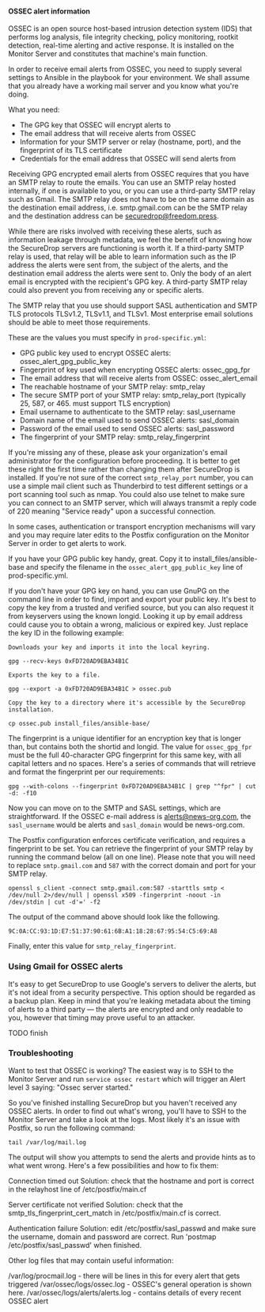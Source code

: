 #### OSSEC alert information

OSSEC is an open source host-based intrusion detection system (IDS) that performs log analysis, file integrity checking, policy monitoring, rootkit detection, real-time alerting and active response. It is installed on the Monitor Server and constitutes that machine's main function.

In order to receive email alerts from OSSEC, you need to supply several settings to Ansible in the playbook for your environment. We shall assume that you already have a working mail server and you know what you're doing. 

What you need:
* The GPG key that OSSEC will encrypt alerts to
* The email address that will receive alerts from OSSEC
* Information for your SMTP server or relay (hostname, port), and the fingerprint of its TLS certificate
* Credentials for the email address that OSSEC will send alerts from

Receiving GPG encrypted email alerts from OSSEC requires that you have an SMTP relay to route the emails. You can use an SMTP relay hosted internally, if one is available to you, or you can use a third-party SMTP relay such as Gmail. The SMTP relay does not have to be on the same domain as the destination email address, i.e. smtp.gmail.com can be the SMTP relay and the destination address can be securedrop@freedom.press.

While there are risks involved with receiving these alerts, such as information leakage through metadata, we feel the benefit of knowing how the SecureDrop servers are functioning is worth it. If a third-party SMTP relay is used, that relay will be able to learn information such as the IP address the alerts were sent from, the subject of the alerts, and the destination email address the alerts were sent to. Only the body of an alert email is encrypted with the recipient's GPG key. A third-party SMTP relay could also prevent you from receiving any or specific alerts.

The SMTP relay that you use should support SASL authentication and SMTP TLS protocols TLSv1.2, TLSv1.1, and TLSv1. Most enterprise email solutions should be able to meet those requirements.
    
These are the values you must specify in `prod-specific.yml`:

 * GPG public key used to encrypt OSSEC alerts: ossec_alert_gpg_public_key
 * Fingerprint of key used when encrypting OSSEC alerts: ossec_gpg_fpr
 * The email address that will receive alerts from OSSEC: ossec_alert_email
 * The reachable hostname of your SMTP relay: smtp_relay
 * The secure SMTP port of your SMTP relay: smtp_relay_port
   (typically 25, 587, or 465. must support TLS encryption)
 * Email username to authenticate to the SMTP relay: sasl_username
 * Domain name of the email used to send OSSEC alerts: sasl_domain
 * Password of the email used to send OSSEC alerts: sasl_password
 * The fingerprint of your SMTP relay: smtp_relay_fingerprint
 
If you're missing any of these, please ask your organization's email administrator for the configuration before proceeding. It is better to get these right the first time rather than changing them after SecureDrop is installed. If you're not sure of the correct `smtp_relay_port` number, you can use a simple mail client such as Thunderbird to test different settings or a port scanning tool such as nmap. You could also use telnet to make sure you can connect to an SMTP server, which will always transmit a reply code of 220 meaning "Service ready" upon a successful connection.

In some cases, authentication or transport encryption mechanisms will vary and you may require later edits to the Postfix configuration on the Monitor Server in order to get alerts to work.

If you have your GPG public key handy, great. Copy it to install_files/ansible-base and specify the filename in the `ossec_alert_gpg_public_key` line of prod-specific.yml.

If you don't have your GPG key on hand, you can use GnuPG on the command line in order to find, import and export your public key. It's best to copy the key from a trusted and verified source, but you can also request it from keyservers using the known longid. Looking it up by email address could cause you to obtain a wrong, malicious or expired key. Just replace the key ID in the following example:

	Downloads your key and imports it into the local keyring. 

	gpg --recv-keys 0xFD720AD9EBA34B1C
	
	Exports the key to a file.

	gpg --export -a 0xFD720AD9EBA34B1C > ossec.pub
	
	Copy the key to a directory where it's accessible by the SecureDrop installation.

	cp ossec.pub install_files/ansible-base/

The fingerprint is a unique identifier for an encryption key that is longer than, but contains both the shortid and longid. The value for `ossec_gpg_fpr` must be the full 40-character GPG fingerprint for this same key, with all capital letters and no spaces.  Here's a series of commands that will retrieve and format the fingerprint per our requirements:

	gpg --with-colons --fingerprint 0xFD720AD9EBA34B1C | grep "^fpr" | cut -d: -f10
	
Now you can move on to the SMTP and SASL settings, which are straightforward. If the OSSEC e-mail address is alerts@news-org.com, the `sasl_username` would be alerts and `sasl_domain` would be news-org.com. 

The Postfix configuration enforces certificate verification, and requires a fingerprint to be set. You can retrieve the fingerprint of your SMTP relay by running the command below (all on one line). Please note that you will need to replace `smtp.gmail.com` and `587` with the correct domain and port for your SMTP relay.

    openssl s_client -connect smtp.gmail.com:587 -starttls smtp < /dev/null 2>/dev/null | openssl x509 -fingerprint -noout -in /dev/stdin | cut -d'=' -f2 

The output of the command above should look like the following.

    9C:0A:CC:93:1D:E7:51:37:90:61:6B:A1:18:28:67:95:54:C5:69:A8
	
Finally, enter this value for `smtp_relay_fingerprint`.

### Using Gmail for OSSEC alerts

It's easy to get SecureDrop to use Google's servers to deliver the alerts, but it's not ideal from a security perspective. This option should be regarded as a backup plan. Keep in mind that you're leaking metadata about the timing of alerts to a third party — the alerts are encrypted and only readable to you, however that timing may prove useful to an attacker.

TODO finish

### Troubleshooting

Want to test that OSSEC is working? The easiest way is to SSH to the Monitor Server and run `service ossec restart` which will trigger an Alert level 3 saying: "Ossec server started."

So you've finished installing SecureDrop but you haven't received any OSSEC alerts. In order to find out what's wrong, you'll have to SSH to the Monitor Server and take a look at the logs. Most likely it's an issue with Postfix, so run the following command:

	tail /var/log/mail.log
	
The output will show you attempts to send the alerts and provide hints as to what went wrong. Here's a few possibilities and how to fix them:

Connection timed out
Solution: check that the hostname and port is correct in the relayhost line of /etc/postfix/main.cf

Server certificate not verified
Solution: check that the smtp_tls_fingerprint_cert_match in /etc/postfix/main.cf is correct.

Authentication failure
Solution: edit /etc/postfix/sasl_passwd and make sure the username, domain and password are correct. Run 'postmap /etc/postfix/sasl_passwd' when finished.

Other log files that may contain useful information:

/var/log/procmail.log - there will be lines in this for every alert that gets triggered
/var/ossec/logs/ossec.log - OSSEC's general operation is shown here.
/var/ossec/logs/alerts/alerts.log - contains details of every recent OSSEC alert